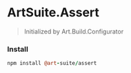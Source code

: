 # ArtSuite.Assert

> Initialized by Art.Build.Configurator

### Install

```coffeescript
npm install @art-suite/assert
```